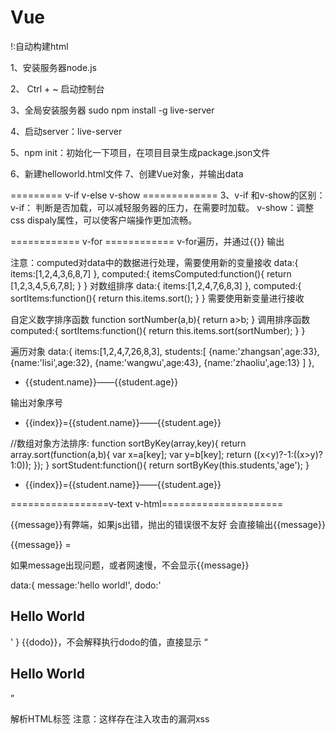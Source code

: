 # Vue

!:自动构建html

1、安装服务器node.js

2、 Ctrl + ~  启动控制台

3、全局安装服务器  sudo npm install -g live-server

4、启动server：live-server

5、npm init：初始化一下项目，在项目目录生成package.json文件

6、新建helloworld.html文件
7、创建Vue对象，并输出data


========= v-if  v-else  v-show =============
3、v-if 和v-show的区别：
v-if： 判断是否加载，可以减轻服务器的压力，在需要时加载。
v-show：调整css dispaly属性，可以使客户端操作更加流畅。

============ v-for ============
v-for遍历，并通过{{}} 输出

注意：computed对data中的数据进行处理，需要使用新的变量接收
data:{
                items:[1,2,4,3,6,8,7]
            },
            computed:{
                itemsComputed:function(){
                    return [1,2,3,4,5,6,7,8];
                }
            }
对数组排序
data:{
                items:[1,2,4,7,6,8,3]
            },
            computed:{
                sortItems:function(){
                    return this.items.sort();
                }
            }
需要使用新变量进行接收

自定义数字排序函数
function sortNumber(a,b){
            return a>b;
        }
调用排序函数
computed:{
                sortItems:function(){
                    return this.items.sort(sortNumber);
                }
            }

遍历对象
data:{
                items:[1,2,4,7,26,8,3],
                students:[
                    {name:'zhangsan',age:33},
                    {name:'lisi',age:32},
                    {name:'wangwu',age:43},
                    {name:'zhaoliu',age:13}
                ]
            },
<ul>
            <li v-for="student in students">
                {{student.name}}——{{student.age}}
            </li>
        </ul>
输出对象序号
<ul>
            <li v-for="(student,index) in students">
                {{index}}={{student.name}}——{{student.age}}
            </li>
        </ul>

//数组对象方法排序:
        function sortByKey(array,key){
            return array.sort(function(a,b){
                var x=a[key];
                var y=b[key];
                return ((x<y)?-1:((x>y)?1:0));
            });
        }
sortStudent:function(){
                    return sortByKey(this.students,'age');
                }
 <ul>
            <li v-for="(student,index) in sortStudent">
                {{index}}={{student.name}}——{{student.age}}
            </li>
        </ul>               

=================v-text v-html=====================

<span>{{message}}</span>有弊端，如果js出错，抛出的错误很不友好
会直接输出{{message}}

<div id="app">
        <span>{{message}}</span>
        =
        <span v-text="message"></span>
    </div>

如果message出现问题，或者网速慢，不会显示{{message}}

data:{
                message:'hello world!',
                dodo:'<h2>Hello World</h2>'
            }
<span>{{dodo}}</span>，不会解释执行dodo的值，直接显示 “<h2>Hello World</h2>”

<span v-html="dodo"></span>解析HTML标签
注意：这样存在注入攻击的漏洞xss


